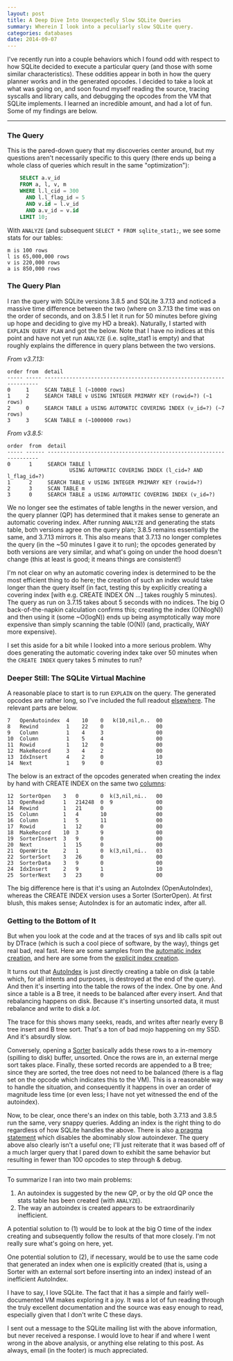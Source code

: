 ```yaml
---
layout: post
title: A Deep Dive Into Unexpectedly Slow SQLite Queries
summary: Wherein I look into a peculiarly slow SQLite query.
categories: databases
date: 2014-09-07
---
```



I've recently run into a couple behaviors which I found odd with respect to how
SQLite decided to execute a particular query (and those with some similar
characteristics). These oddities appear in both in how the query planner works
and in the generated opcodes. I decided to take a look at what was going on, and
soon found myself reading the source, tracing syscalls and library calls, and
debugging the opcodes from the VM that SQLite implements. I learned an
incredible amount, and had a lot of fun. Some of my findings are below.


---

### The Query

This is the pared-down query that my discoveries center around, but my questions
aren't necessarily specific to this query (there ends up being a whole class of
queries which result in the same "optimization"):

```sql
    SELECT a.v_id
    FROM a, l, v, m
    WHERE l.l_cid = 300
      AND l.l_flag_id = 5
      AND v.id = l.v_id
      AND a.v_id = v.id
    LIMIT 10;
```

With `ANALYZE` (and subsequent `SELECT * FROM sqlite_stat1;`, we see some stats
for our tables:

    m is 100 rows
    l is 65,000,000 rows
    v is 220,000 rows
    a is 850,000 rows


### The Query Plan

I ran the query with SQLite versions 3.8.5 and SQLite 3.7.13 and noticed a
massive time difference between the two (where on 3.7.13 the time was on the
order of seconds, and on 3.8.5 I let it run for 50 minutes before giving up hope
and deciding to give my HD a break). Naturally, I started with `EXPLAIN QUERY
PLAN` and got the below. Note that I have no indices at this point and have not
yet run `ANALYZE` (i.e. sqlite_stat1 is empty) and that roughly explains the
difference in query plans between the two versions.

*From v3.7.13:*

    order from  detail
    ----- ----- --------------------------------------------------------------------
    0     1     SCAN TABLE l (~10000 rows)
    1     2     SEARCH TABLE v USING INTEGER PRIMARY KEY (rowid=?) (~1 rows)
    2     0     SEARCH TABLE a USING AUTOMATIC COVERING INDEX (v_id=?) (~7 rows)
    3     3     SCAN TABLE m (~1000000 rows)

*From v3.8.5:*

    order  from  detail
    ----- ------ -------------------------------------------------------------------
    0      1     SEARCH TABLE l
                        USING AUTOMATIC COVERING INDEX (l_cid=? AND l_flag_id=?)
    1      2     SEARCH TABLE v USING INTEGER PRIMARY KEY (rowid=?)
    2      3     SCAN TABLE m
    3      0     SEARCH TABLE a USING AUTOMATIC COVERING INDEX (v_id=?)

We no longer see the estimates of table lengths in the newer version, and the
query planner (QP) has determined that it makes sense to generate an automatic
covering index. After running `ANALYZE` and generating the stats table, both
versions agree on the query plan; 3.8.5 remains essentially the same, and 3.7.13
mirrors it. This also means that 3.7.13 no longer completes the query (in the
~50 minutes I gave it to run); the opcodes generated by both versions are very
similar, and what's going on under the hood doesn't change (this at least is
good; it means things are consistent!)

I'm not clear on why an automatic covering index is determined to be the most
efficient thing to do here; the creation of such an index would take longer than
the query itself (in fact, testing this by explicitly creating a covering index
[with e.g. CREATE INDEX ON ...] takes roughly 5 minutes). The query as run on
3.7.15 takes about 5 seconds with no indices. The big O back-of-the-napkin
calculation confirms this; creating the index (O(NlogN)) and then using it (some
~O(logN)) ends up being asymptotically way more expensive than simply scanning
the table (O(N)) (and, practically, WAY more expensive).

I set this aside for a bit while I looked into a more serious problem. Why does
generating the automatic covering index take over 50 minutes when the `CREATE
INDEX` query takes 5 minutes to run?


### Deeper Still: The SQLite Virtual Machine

A reasonable place to start is to run `EXPLAIN` on the query. The generated
opcodes are rather long, so I've included the full readout [elsewhere][1]. The
relevant parts are below.

    7   OpenAutoindex  4    10    0   k(10,nil,n..  00
    8   Rewind         1    22    0                 00
    9   Column         1    4     3                 00
    10  Column         1    5     4                 00
    11  Rowid          1    12    0                 00
    12  MakeRecord     3    4     2                 00
    13  IdxInsert      4    2     0                 10
    14  Next           1    9     0                 03

The below is an extract of the opcodes generated when creating the index by hand
with CREATE INDEX on the same two [columns][2]:

    12  SorterOpen    3   0       0  k(3,nil,ni..   00
    13  OpenRead      1   214248  0  9              00
    14  Rewind        1   21      0                 00
    15  Column        1   4       10                00
    16  Column        1   5       11                00
    17  Rowid         1   12      0                 00
    18  MakeRecord    10  3       9                 00
    19  SorterInsert  3   9       0                 00
    20  Next          1   15      0                 00
    21  OpenWrite     2   1       0  k(3,nil,ni..   03
    22  SorterSort    3   26      0                 00
    23  SorterData    3   9       0                 00
    24  IdxInsert     2   9       1                 10
    25  SorterNext    3   23      0                 00

The big difference here is that it's using an AutoIndex (OpenAutoIndex), whereas
the CREATE INDEX version uses a Sorter (SorterOpen). At first blush, this makes
sense; AutoIndex is for an automatic index, after all.


### Getting to the Bottom of It

But when you look at the code and at the traces of sys and lib calls spit out by
DTrace (which is such a cool piece of software, by the way), things get real
bad, real fast. Here are some samples from the [automatic index creation][3], and
here are some from the [explicit index creation][4].

It turns out that [AutoIndex][autoindex] is just directly creating a table on
disk (a table which, for all intents and purposes, is destroyed at the end of
the query). And then it's inserting into the table the rows of the index. One by
one. And since a table is a B tree, it needs to be balanced after every
insert. And that rebalancing happens on disk. Because it's inserting unsorted
data, it must rebalance and write to disk a *lot*.

The trace for this shows many seeks, reads, and writes after nearly every B tree
insert and B tree sort. That's a ton of bad mojo happening on my SSD. And it's
absurdly slow.

Conversely, opening a [Sorter][sorter] basically adds these rows to a in-memory
(spilling to disk) buffer, unsorted. Once the rows are in, an external merge
sort takes place. Finally, these sorted records are appended to a B tree; since
they are sorted, the tree does not need to be balanced (there is a flag set on
the opcode which indicates this to the VM). This is a reasonable way to handle
the situation, and consequently it happens in over an order of magnitude less
time (or even less; I have not yet witnessed the end of the autoindex).

Now, to be clear, once there's an index on this table, both 3.7.13 and 3.8.5 run
the same, very snappy queries. Adding an index is the right thing to do
regardless of how SQLite handles the above. There is also
[a pragma statement][pragma] which disables the abominably slow autoindexer.
The query above also clearly isn't a useful one; I'll just reiterate that it was
based off of a much larger query that I pared down to exhibit the same behavior
but resulting in fewer than 100 opcodes to step through & debug.

---

To summarize I ran into two main problems:

1. An autoindex is suggested by the new QP, or by the old QP once the stats
   table has been created (with `ANALYZE`).
2. The way an autoindex is created appears to be extraordinarily inefficient.

A potential solution to (1) would be to look at the big O time of the index
creating and subsequently follow the results of that more closely. I'm not
really sure what's going on here, yet.

One potential solution to (2), if necessary, would be to use the same code that
generated an index when one is explicitly created (that is, using a Sorter with
an external sort before inserting into an index) instead of an inefficient
AutoIndex.

I have to say, I love SQLite. The fact that it has a simple and fairly
well-documented VM makes exploring it a joy. It was a lot of fun reading through
the truly excellent documentation and the source was easy enough to read,
especially given that I don't write C these days.

I sent out a message to the SQLite mailing list with the above information, but
never received a response. I would love to hear if and where I went wrong in the
above analysis, or anything else relating to this post. As always, email (in the
footer) is much appreciated.

[1]: https://gist.github.com/ihodes/924cb35f933530bd089f
[2]: https://gist.github.com/ihodes/371eedab3f2a255a39bc
[3]: https://gist.github.com/ihodes/4e334d8f29fe611b1da1
[4]: https://gist.github.com/ihodes/ad427f9927919337222f
[sorter]: https://github.com/mackyle/sqlite/blob/master/src/vdbesort.c
[autoindex]: https://github.com/mackyle/sqlite/blob/master/src/vdbe.c#L3344
[pragma]: http://www.sqlite.org/pragma.html#pragma_automatic_index
